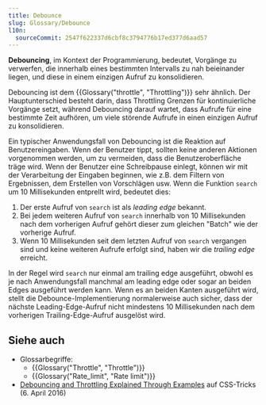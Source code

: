 ```yaml
---
title: Debounce
slug: Glossary/Debounce
l10n:
  sourceCommit: 2547f622337d6cbf8c3794776b17ed377d6aad57
---
```


**Debouncing**, im Kontext der Programmierung, bedeutet, Vorgänge zu verwerfen, die innerhalb eines bestimmten Intervalls zu nah beieinander liegen, und diese in einem einzigen Aufruf zu konsolidieren.

Debouncing ist dem {{Glossary("throttle", "Throttling")}} sehr ähnlich. Der Hauptunterschied besteht darin, dass Throttling Grenzen für kontinuierliche Vorgänge setzt, während Debouncing darauf wartet, dass Aufrufe für eine bestimmte Zeit aufhören, um viele störende Aufrufe in einen einzigen Aufruf zu konsolidieren.

Ein typischer Anwendungsfall von Debouncing ist die Reaktion auf Benutzereingaben. Wenn der Benutzer tippt, sollten keine anderen Aktionen vorgenommen werden, um zu vermeiden, dass die Benutzeroberfläche träge wird. Wenn der Benutzer eine Schreibpause einlegt, können wir mit der Verarbeitung der Eingaben beginnen, wie z.B. dem Filtern von Ergebnissen, dem Erstellen von Vorschlägen usw. Wenn die Funktion `search` um 10 Millisekunden entprellt wird, bedeutet dies:

1. Der erste Aufruf von `search` ist als _leading edge_ bekannt.
2. Bei jedem weiteren Aufruf von `search` innerhalb von 10 Millisekunden nach dem vorherigen Aufruf gehört dieser zum gleichen "Batch" wie der vorherige Aufruf.
3. Wenn 10 Millisekunden seit dem letzten Aufruf von `search` vergangen sind und keine weiteren Aufrufe erfolgt sind, haben wir die _trailing edge_ erreicht.

In der Regel wird `search` nur einmal am trailing edge ausgeführt, obwohl es je nach Anwendungsfall manchmal am leading edge oder sogar an beiden Edges ausgeführt werden kann. Wenn es an beiden Kanten ausgeführt wird, stellt die Debounce-Implementierung normalerweise auch sicher, dass der nächste Leading-Edge-Aufruf nicht mindestens 10 Millisekunden nach dem vorherigen Trailing-Edge-Aufruf ausgelöst wird.

## Siehe auch

- Glossarbegriffe:
  - {{Glossary("Throttle", "Throttle")}}
  - {{Glossary("Rate_limit", "Rate limit")}}
- [Debouncing and Throttling Explained Through Examples](https://css-tricks.com/debouncing-throttling-explained-examples/) auf CSS-Tricks (6. April 2016)

